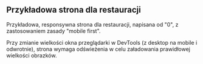 ## Przykładowa strona dla restauracji

Przykładowa, responsywna strona dla restauracji, napisana od "0", z zastosowaniem zasady "mobile first". 

Przy zmianie wielkości okna przeglądarki w DevTools (z desktop na mobile i odwrotnie), strona wymaga odświeżenia w celu załadowania prawidłowej wielkości obrazków.